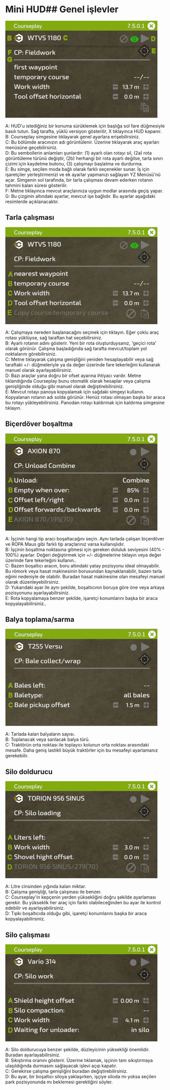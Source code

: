 # Mini HUD## Genel işlevler

![Image](../assets/images/minihudhelp_general_0_0_478_305.png)

  
A: HUD'u istediğiniz bir konuma sürüklemek için başlığa sol fare düğmesiyle basılı tutun. Sağ tarafta, yüklü versiyon gösterilir, X tıklayınca HUD kapanır.  
B: Courseplay simgesine tıklayarak genel ayarlara erişebilirsiniz.  
C: Bu bölümde aracınızın adı görüntülenir. Üzerine tıklayarak araç ayarları menüsüne geçebilirsiniz.  
D: Bu sembollerin anlamları şunlardır: (1) ayarlı olan rotayı sil, (2a) rota görüntüleme türünü değiştir, (2b) herhangi bir rota ayarlı değilse, tarla sınırı çizimi için kaydetme butonu, (3) çalışmayı başlatma ve durdurma.  
E: Bu simge, seçilen moda bağlı olarak farklı seçenekler sunar. İş için işaretçiler yerleştirmenizi ve ek ayarlar yapmanızı sağlayan YZ Menüsü'nü açar. Simgenin sol tarafında, bir tarla çalışması devam ederken rotanın tahmini kalan süresi gösterilir.  
F: Metne tıklayınca mevcut araçlarınıza uygun modlar arasında geçiş yapar.  
G: Bu çizginin altındaki ayarlar, mevcut işe bağlıdır. Bu ayarlar aşağıdaki resimlerde açıklanacaktır.  


## Tarla çalışması

![Image](../assets/images/minihudhelp_fieldwork_0_0_478_305.png)

  
A: Çalışmaya nereden başlanacağını seçmek için tıklayın. Eğer çoklu araç rotası yüklüyse, sağ taraftan hat seçebilirsiniz.  
B: Ayarlı rotanın adını gösterir. Yeni bir rota oluşturduysanız, 'geçici rota' olarak görünür. Çalışma başladığında sağ tarafta mevcut/toplam yol noktalarını görebilirsiniz.  
C: Metne tıklayarak çalışma genişliğini yeniden hesaplayabilir veya sağ taraftaki +/- düğmeleriyle ya da değer üzerinde fare tekerleğini kullanarak manuel olarak ayarlayabilirsiniz.  
D: Bazı araçlar yana doğru bir ofset ayarına ihtiyacı vardır. Metne tıklandığında Courseplay bunu otomatik olarak hesaplar veya çalışma genişliğinde olduğu gibi manuel olarak değiştirebilirsiniz.  
E: Mevcut rotayı panoya kopyalamak için sağdaki simgeyi kullanın. Kopyalanan rotanın adı solda görünür. Henüz rotası olmayan başka bir araca bu rotayı yükleyebilirsiniz. Panodan rotayı kaldırmak için kaldırma simgesine tıklayın.  


## Biçerdöver boşaltma

![Image](../assets/images/minihudhelp_combineunload_0_0_478_305.png)

  
A: İşçinin hangi tip aracı boşaltacağını seçin. Aynı tarlada çalışan biçerdöver ve ROPA Maus gibi farklı tip araçlarınız varsa kullanışlıdır.  
B: İşçinin boşaltma noktasına gitmesi için gereken doluluk seviyesini (40% - 100%) ayarlar. Değeri değiştirmek için +/- düğmelerine tıklayın veya değer üzerinde fare tekerleğini kullanın..  
C: Bazen boşaltıcı aracın, boru altındaki yatay pozisyonu ideal olmayabilir. Bu römork veya hasat makinesinin borusundan kaynaklanabilir, bazen tarla eğimi nedeniyle de olabilir. Buradan hasat makinesine olan mesafeyi manuel olarak düzenleyebilirsiniz.  
D: Yukarıdaki ayar ile aynı şekilde, boşaltıcının boruya göre öne veya arkaya pozisyonunu ayarlayabilirsiniz.  
E: Rota kopyalamaya benzer şekilde, işaretçi konumlarını başka bir araca kopyalayabilirsiniz..  


## Balya toplama/sarma

![Image](../assets/images/minihudhelp_balecollect_0_0_478_305.png)

  
A: Tarlada kalan balyaların sayısı.  
B: Toplanacak veya sarılacak balya türü.  
C: Traktörün orta noktası ile toplayıcı kolunun orta noktası arasındaki mesafe. Daha geniş lastikli büyük traktörler için bu mesafeyi ayarlamanız gerekebilir.  


## Silo doldurucu

![Image](../assets/images/minihudhelp_siloloader_0_0_478_305.png)

  
A: Litre cinsinden yığında kalan miktar.  
B: Çalışma genişliği, tarla çalışması ile benzer.  
C: Courseplay'in kepçenin yerden yüksekliğini doğru şekilde ayarlaması gerekir. Bu yükseklik her araç için farklı olabileceğinden bu ayar ile kontrol edebilir ve ayarlayabilirsiniz.  
D: Tıpkı boşaltıcıda olduğu gibi, işaretçi konumlarını başka bir araca kopyalayabilirsiniz.  


## Silo çalışması

![Image](../assets/images/minihudhelp_siloworker_0_0_478_305.png)

  
A: Silo doldurucuya benzer şekilde, düzleyicinin yüksekliği önemlidir. Buradan ayarlayabilirsiniz.  
B: Sıkıştırma oranını gösterir. Üzerine tıklamak, işçinin tam sıkıştırmaya ulaşıldığında durmasını sağlayacak işlevi açıp kapatır.  
C: Gerekirse çalışma genişliğini buradan değiştirebilirsiniz.  
D: Bu ayar, bir boşaltıcı siloya yaklaşırken, işçiye siloda mı yoksa seçilen park pozisyonunda mı beklemesi gerektiğini söyler.  


